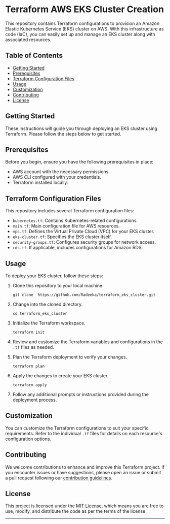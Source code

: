# Terraform AWS EKS Cluster Creation

This repository contains Terraform configurations to provision an Amazon Elastic Kubernetes Service (EKS) cluster on AWS. With this infrastructure as code (IaC), you can easily set up and manage an EKS cluster along with associated resources.

## Table of Contents

- [Getting Started](#getting-started)
- [Prerequisites](#prerequisites)
- [Terraform Configuration Files](#terraform-configuration-files)
- [Usage](#usage)
- [Customization](#customization)
- [Contributing](#contributing)
- [License](#license)

## Getting Started

These instructions will guide you through deploying an EKS cluster using Terraform. Please follow the steps below to get started.

## Prerequisites

Before you begin, ensure you have the following prerequisites in place:

- AWS account with the necessary permissions.
- AWS CLI configured with your credentials.
- Terraform installed locally.

## Terraform Configuration Files

This repository includes several Terraform configuration files:

- `kubernetes.tf`: Contains Kubernetes-related configurations.
- `main.tf`: Main configuration file for AWS resources.
- `vpc.tf`: Defines the Virtual Private Cloud (VPC) for your EKS cluster.
- `eks-cluster.tf`: Specifies the EKS cluster itself.
- `security-groups.tf`: Configures security groups for network access.
- `rds.tf`: If applicable, includes configurations for Amazon RDS.

## Usage

To deploy your EKS cluster, follow these steps:

1. Clone this repository to your local machine.
   ```
   git clone  https://github.com/Radeeka/terraform_eks_cluster.git
   ```

2. Change into the cloned directory.
   ```
   cd terraform_eks_cluster
   ```

3. Initialize the Terraform workspace.
   ```
   terraform init
   ```

4. Review and customize the Terraform variables and configurations in the `.tf` files as needed.

5. Plan the Terraform deployment to verify your changes.
   ```
   terraform plan
   ```

6. Apply the changes to create your EKS cluster.
   ```
   terraform apply
   ```

7. Follow any additional prompts or instructions provided during the deployment process.

## Customization

You can customize the Terraform configurations to suit your specific requirements. Refer to the individual `.tf` files for details on each resource's configuration options.

## Contributing

We welcome contributions to enhance and improve this Terraform project. If you encounter issues or have suggestions, please open an issue or submit a pull request following our [contribution guidelines](CONTRIBUTING.md).

## License

This project is licensed under the [MIT License](LICENSE), which means you are free to use, modify, and distribute the code as per the terms of the license.

---

